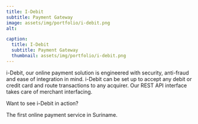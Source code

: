 ```yaml
---
title: I-Debit
subtitle: Payment Gateway
image: assets/img/portfolio/i-debit.png
alt: 

caption:
  title: I-Debit
  subtitle: Payment Gateway
  thumbnail: assets/img/portfolio/i-debit.png
---
```

i-Debit, our online payment solution is engineered with security, anti-fraud and ease of integration in mind. i-Debit can be set up to accept any debit or credit card and route transactions to any acquirer. Our REST API interface takes care of merchant interfacing.

Want to see i-Debit in action?

The first online payment service in Suriname.
